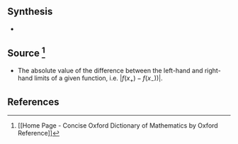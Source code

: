 ## Synthesis
- 
## Source [^1]
- The absolute value of the difference between the left-hand and right-hand limits of a given function, i.e. $|f(x_+)-f(x_-))|.$ 
## References

[^1]: [[Home Page - Concise Oxford Dictionary of Mathematics by Oxford Reference]]